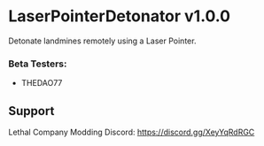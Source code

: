 # LaserPointerDetonator v1.0.0
Detonate landmines remotely using a Laser Pointer.

### Beta Testers:
- THEDAO77

## Support
Lethal Company Modding Discord: https://discord.gg/XeyYqRdRGC